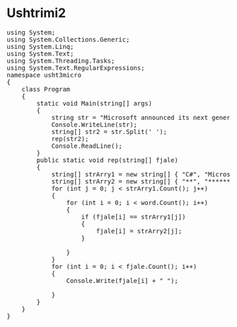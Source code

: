 # Ushtrimi2
<pre>
using System;
using System.Collections.Generic;
using System.Linq;
using System.Text;
using System.Threading.Tasks;
using System.Text.RegularExpressions;
namespace usht3micro
{
    class Program
    {
        static void Main(string[] args)
        {
            string str = "Microsoft announced its next generation C# compiler today. It uses advanced parser and special optimizer for Microsoft CLR";
            Console.WriteLine(str);
            string[] str2 = str.Split(' ');
            rep(str2);
            Console.ReadLine();
        }
        public static void rep(string[] fjale)
        {
            string[] strArry1 = new string[] { "C#", "Microsoft", "CLR" };
            string[] strArry2 = new string[] { "**", "*********", "***" };
            for (int j = 0; j < strArry1.Count(); j++)
            {
                for (int i = 0; i < word.Count(); i++)
                {
                    if (fjale[i] == strArry1[j])
                    {
                        fjale[i] = strArry2[j];
                    }
                    
                }
            }
            for (int i = 0; i < fjale.Count(); i++)
            {
                Console.Write(fjale[i] + " ");

            } 
        }
    }
}
</pre>
